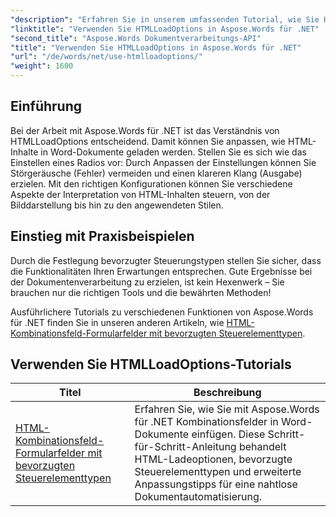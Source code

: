 ```yaml
---
"description": "Erfahren Sie in unserem umfassenden Tutorial, wie Sie HTMLLoadOptions mit Aspose.Words für .NET effizient nutzen. Erfahren Sie mehr über Funktionen, Tipps und praktische Beispiele."
"linktitle": "Verwenden Sie HTMLLoadOptions in Aspose.Words für .NET"
"second_title": "Aspose.Words Dokumentverarbeitungs-API"
"title": "Verwenden Sie HTMLLoadOptions in Aspose.Words für .NET"
"url": "/de/words/net/use-htmlloadoptions/"
"weight": 1600
---
```


## Einführung
 
Bei der Arbeit mit Aspose.Words für .NET ist das Verständnis von HTMLLoadOptions entscheidend. Damit können Sie anpassen, wie HTML-Inhalte in Word-Dokumente geladen werden. Stellen Sie es sich wie das Einstellen eines Radios vor: Durch Anpassen der Einstellungen können Sie Störgeräusche (Fehler) vermeiden und einen klareren Klang (Ausgabe) erzielen. Mit den richtigen Konfigurationen können Sie verschiedene Aspekte der Interpretation von HTML-Inhalten steuern, von der Bilddarstellung bis hin zu den angewendeten Stilen.  

## Einstieg mit Praxisbeispielen  

Durch die Festlegung bevorzugter Steuerungstypen stellen Sie sicher, dass die Funktionalitäten Ihren Erwartungen entsprechen. Gute Ergebnisse bei der Dokumentenverarbeitung zu erzielen, ist kein Hexenwerk – Sie brauchen nur die richtigen Tools und die bewährten Methoden!

Ausführlichere Tutorials zu verschiedenen Funktionen von Aspose.Words für .NET finden Sie in unseren anderen Artikeln, wie [HTML-Kombinationsfeld-Formularfelder mit bevorzugten Steuerelementtypen](./html-combo-box-form-fields-with-preferred-control-types/).

 ## Verwenden Sie HTMLLoadOptions-Tutorials
| Titel | Beschreibung |
| --- | --- |
| [HTML-Kombinationsfeld-Formularfelder mit bevorzugten Steuerelementtypen](./html-combo-box-form-fields-with-preferred-control-types/) | Erfahren Sie, wie Sie mit Aspose.Words für .NET Kombinationsfelder in Word-Dokumente einfügen. Diese Schritt-für-Schritt-Anleitung behandelt HTML-Ladeoptionen, bevorzugte Steuerelementtypen und erweiterte Anpassungstipps für eine nahtlose Dokumentautomatisierung. |